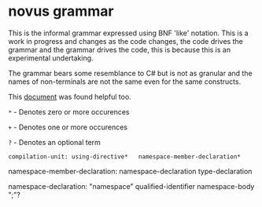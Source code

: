 ﻿# novus grammar
This is the informal grammar expressed using BNF 'like' notation. This is a work in progress and changes as the code changes, the code drives the grammar and the grammar drives the code, this is because this is an experimental undertaking.

The grammar bears some resemblance to C# but is not as granular and the names of non-terminals are not the same even for the same constructs. 

This [document](https://www.cs.vu.nl/grammarware/browsable/CSharp/grammar.html) was found helpful too.

`*` - Denotes zero or more occurences

`+` - Denotes one or more occurences

`?` - Denotes an optional term

`compilation-unit:
   using-directive*  
   namespace-member-declaration*`

namespace-member-declaration:
   namespace-declaration
   type-declaration

namespace-declaration:
    "namespace" qualified-identifier namespace-body ";"?
